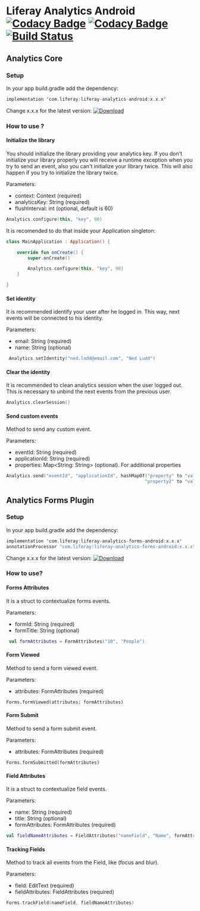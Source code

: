 # Liferay Analytics Android [![Codacy Badge](https://api.codacy.com/project/badge/Grade/aed9538a5fe047dfb7843a8466139d04)](https://www.codacy.com/app/liferay-mobile/liferay-analytics-android?utm_source=github.com&amp;utm_medium=referral&amp;utm_content=liferay-mobile/liferay-analytics-android&amp;utm_campaign=Badge_Grade) [![Codacy Badge](https://api.codacy.com/project/badge/Coverage/aed9538a5fe047dfb7843a8466139d04)](https://www.codacy.com/app/liferay-mobile/liferay-analytics-android?utm_source=github.com&amp;utm_medium=referral&amp;utm_content=liferay-mobile/liferay-analytics-android&amp;utm_campaign=Badge_Coverage) [![Build Status](https://travis-ci.org/liferay-mobile/liferay-analytics-android.svg?branch=master)](https://travis-ci.org/liferay-mobile/liferay-analytics-android)

## Analytics Core 


### Setup
In your app build.gradle add the dependency:

```kotlin
implementation 'com.liferay:liferay-analytics-android:x.x.x'
```
Change x.x.x for the latest version: [![Download](https://api.bintray.com/packages/liferay/liferay-mobile/liferay-analytics-android/images/download.svg) ](https://bintray.com/liferay/liferay-mobile/liferay-analytics-android/_latestVersion)


### How to use ?

#### Initialize the library
You should initialize the library providing your analytics key. If you don't initialize your library properly you will receive a runtime exception when you try to send an event, also you can't initialize your library twice. This will also happen if you try to initialize the library twice.

Parameters:
* context: Context (required)
* analyticsKey: String (required)
* flushInterval: int (optional, default is 60)

```kotlin
Analytics.configure(this, "key", 90)
```

It is recomended to do that inside your Application singleton: 
```kotlin
class MainApplication : Application() {

	override fun onCreate() {
		super.onCreate()

		Analytics.configure(this, "key", 90)
	}

}
```

#### Set identity
It is recommended identify your user after he logged in. This way, next events will be connected to his identity.

Parameters:
* email: String (required)
* name: String (optional)

```kotlin
 Analytics.setIdentity("ned.ludd@email.com", "Ned Ludd") 
 ```

 #### Clear the identity
 It is recommended to clean analytics session when the user logged out. This is necessary to unbind the next events from the previous user.

```kotlin
Analytics.clearSession()
```

#### Send custom events
Method to send any custom event.

Parameters:
* eventId: String (required)
* applicationId: String (required)
* properties: Map<String: String> (optional). For additional properties

```kotlin
Analytics.send("eventId", "applicationId", hashMapOf("property" to "value", 
                                                    "property2" to "value2"))
```

## Analytics Forms Plugin


### Setup
In your app build.gradle add the dependency:

```kotlin
implementation 'com.liferay:liferay-analytics-forms-android:x.x.x'
annotationProcessor "com.liferay:liferay-analytics-forms-android:x.x.x"
```

Change x.x.x for the latest version: [ ![Download](https://api.bintray.com/packages/liferay/liferay-mobile/liferay-analytics-forms-android/images/download.svg) ](https://bintray.com/liferay/liferay-mobile/liferay-analytics-forms-android/_latestVersion)

### How to use?

#### Forms Attributes
It is a struct to contextualize forms events.

Parameters:
* formId: String (required)
* formTitle: String (optional)

```kotlin
 val formAttributes = FormAttributes("10", "People") 
 ```

#### Form Viewed
Method to send a form viewed event.

Parameters:
* attributes: FormAttributes (required)

```
Forms.formViewed(attributes: formAttributes)
```

#### Form Submit
Method to send a form submit event.

Parameters:
* attributes: FormAttributes (required)

```
Forms.formSubmitted(formAttributes)
```

#### Field Attributes
It is a struct to contextualize field events.

Parameters:
* name: String (required)
* title: String (optional)
* formAttributes: FormAttributes (required)

```kotlin
val fieldNameAttributes = FieldAttributes("nameField", "Name", formAttributes)
````

#### Tracking Fields
Method to track all events from the Field, like (focus and blur).

Parameters:
* field: EditText (required)
* fieldAttributes: FieldAttributes (required)

```kotlin
Forms.trackField(nameField, fieldNameAttributes)
```
